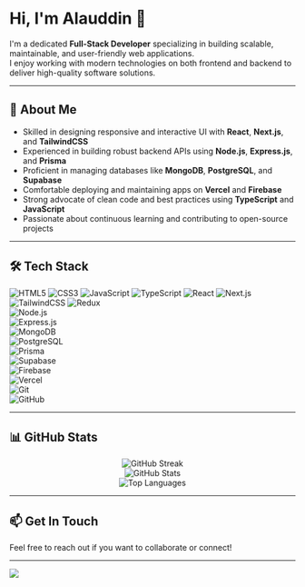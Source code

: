 # Hi, I'm Alauddin 👋

I'm a dedicated **Full-Stack Developer** specializing in building scalable, maintainable, and user-friendly web applications.  
I enjoy working with modern technologies on both frontend and backend to deliver high-quality software solutions.

---

## 🚀 About Me

- Skilled in designing responsive and interactive UI with **React**, **Next.js**, and **TailwindCSS**  
- Experienced in building robust backend APIs using **Node.js**, **Express.js**, and **Prisma**  
- Proficient in managing databases like **MongoDB**, **PostgreSQL**, and **Supabase**  
- Comfortable deploying and maintaining apps on **Vercel** and **Firebase**  
- Strong advocate of clean code and best practices using **TypeScript** and **JavaScript**  
- Passionate about continuous learning and contributing to open-source projects

---

## 🛠️ Tech Stack

![HTML5](https://img.shields.io/badge/html5-%23E34F26.svg?style=for-the-badge&logo=html5&logoColor=white) 
![CSS3](https://img.shields.io/badge/css3-%231572B6.svg?style=for-the-badge&logo=css3&logoColor=white) 
![JavaScript](https://img.shields.io/badge/javascript-%23323330.svg?style=for-the-badge&logo=javascript&logoColor=%23F7DF1E) 
![TypeScript](https://img.shields.io/badge/typescript-%23007ACC.svg?style=for-the-badge&logo=typescript&logoColor=white) 
![React](https://img.shields.io/badge/react-%2320232a.svg?style=for-the-badge&logo=react&logoColor=%2361DAFB) 
![Next.js](https://img.shields.io/badge/Next-black?style=for-the-badge&logo=next.js&logoColor=white) 
![TailwindCSS](https://img.shields.io/badge/tailwindcss-%2338B2AC.svg?style=for-the-badge&logo=tailwind-css&logoColor=white) 
![Redux](https://img.shields.io/badge/redux-%23593d88.svg?style=for-the-badge&logo=redux&logoColor=white)  
![Node.js](https://img.shields.io/badge/node.js-6DA55F?style=for-the-badge&logo=node.js&logoColor=white)  
![Express.js](https://img.shields.io/badge/express.js-%23404d59.svg?style=for-the-badge&logo=express&logoColor=%2361DAFB)  
![MongoDB](https://img.shields.io/badge/MongoDB-%234ea94b.svg?style=for-the-badge&logo=mongodb&logoColor=white)  
![PostgreSQL](https://img.shields.io/badge/postgresql-%23316192.svg?style=for-the-badge&logo=postgresql&logoColor=white)  
![Prisma](https://img.shields.io/badge/prisma-3982CE?style=for-the-badge&logo=prisma&logoColor=white)  
![Supabase](https://img.shields.io/badge/supabase-3ECF8E?style=for-the-badge&logo=supabase&logoColor=white)  
![Firebase](https://img.shields.io/badge/firebase-%23039BE5.svg?style=for-the-badge&logo=firebase)  
![Vercel](https://img.shields.io/badge/vercel-%23000000.svg?style=for-the-badge&logo=vercel&logoColor=white)  
![Git](https://img.shields.io/badge/git-%23F05033.svg?style=for-the-badge&logo=git&logoColor=white)  
![GitHub](https://img.shields.io/badge/github-%23121011.svg?style=for-the-badge&logo=github&logoColor=white)  

---

## 📊 GitHub Stats

<div align="center">
  <img src="https://github-readme-streak-stats.herokuapp.com/?user=Alauddin-24434&theme=dark&hide_border=true" alt="GitHub Streak" />
  <br/>
  <img src="https://github-readme-stats.vercel.app/api?username=Alauddin-24434&theme=dark&hide_border=true&include_all_commits=true&count_private=false" alt="GitHub Stats" />
  <br/>
  <img src="https://github-readme-stats.vercel.app/api/top-langs/?username=Alauddin-24434&theme=dark&hide_border=true&layout=compact" alt="Top Languages" />
</div>

---

## 📫 Get In Touch

Feel free to reach out if you want to collaborate or connect!

---

[![](https://visitcount.itsvg.in/api?id=Alauddin-24434&icon=0&color=0)](https://visitcount.itsvg.in)
